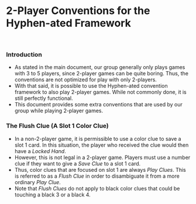 # 2-Player Conventions for the Hyphen-ated Framework

<br />

### Introduction

* As stated in the main document, our group generally only plays games with 3 to 5 players, since 2-player games can be quite boring. Thus, the conventions are not optimized for play with only 2-players.
* With that said, it is possible to use the Hyphen-ated convention framework to also play 2-player games. While not commonly done, it is still perfectly functional.
* This document provides some extra conventions that are used by our group while playing 2-player games.

### The Flush Clue (A Slot 1 Color Clue)

* In a non-2-player game, it is permissible to use a color clue to save a slot 1 card. In this situation, the player who received the clue would then have a *Locked Hand*.
* However, this is not legal in a 2-player game. Players must use a number clue if they want to give a *Save Clue* to a slot 1 card.
* Thus, color clues that are focused on slot 1 are always *Play Clues*. This is referred to as a *Flush Clue* in order to disambiguate it from a more ordinary *Play Clue*.
* Note that *Flush Clues* do not apply to black color clues that could be touching a black 3 or a black 4.
